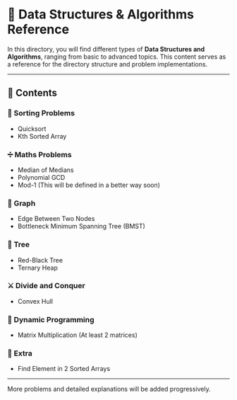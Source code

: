 # 📘 Data Structures & Algorithms Reference

In this directory, you will find different types of **Data Structures and Algorithms**, ranging from basic to advanced topics. This content serves as a reference for the directory structure and problem implementations.

---

## 📂 Contents

### 🔢 Sorting Problems

- Quicksort
- Kth Sorted Array

### ➗ Maths Problems

- Median of Medians
- Polynomial GCD
- Mod-1 (This will be defined in a better way soon)

### 🔗 Graph

- Edge Between Two Nodes
- Bottleneck Minimum Spanning Tree (BMST)

### 🌲 Tree

- Red-Black Tree
- Ternary Heap

### ⚔️ Divide and Conquer

- Convex Hull

### 📐 Dynamic Programming

- Matrix Multiplication (At least 2 matrices)

### 🧪 Extra

- Find Element in 2 Sorted Arrays

---

More problems and detailed explanations will be added progressively.
